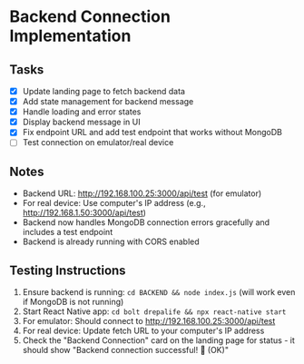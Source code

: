 # Backend Connection Implementation

## Tasks
- [x] Update landing page to fetch backend data
- [x] Add state management for backend message
- [x] Handle loading and error states
- [x] Display backend message in UI
- [x] Fix endpoint URL and add test endpoint that works without MongoDB
- [ ] Test connection on emulator/real device

## Notes
- Backend URL: http://192.168.100.25:3000/api/test (for emulator)
- For real device: Use computer's IP address (e.g., http://192.168.1.50:3000/api/test)
- Backend now handles MongoDB connection errors gracefully and includes a test endpoint
- Backend is already running with CORS enabled

## Testing Instructions
1. Ensure backend is running: `cd BACKEND && node index.js` (will work even if MongoDB is not running)
2. Start React Native app: `cd bolt drepalife && npx react-native start`
3. For emulator: Should connect to http://192.168.100.25:3000/api/test
4. For real device: Update fetch URL to your computer's IP address
5. Check the "Backend Connection" card on the landing page for status - it should show "Backend connection successful! 🚀 (OK)"
